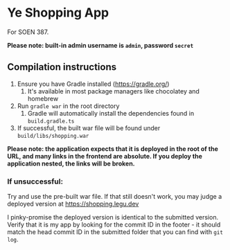 # Ye Shopping App

For SOEN 387.

**Please note: built-in admin username is `admin`, password `secret`**

## Compilation instructions

1) Ensure you have Gradle installed (https://gradle.org/)
   1) It's available in most package managers like chocolatey and homebrew
2) Run `gradle war` in the root directory
   1) Gradle will automatically install the dependencies found in `build.gradle.ts`
3) If successful, the built war file will be found under `build/libs/shopping.war`

**Please note: the application expects that it is deployed in the root of the URL, and many links in the frontend are absolute. If you deploy the application nested, the links will be broken.**

### If unsuccessful:

Try and use the pre-built war file. If that still doesn't work, you may judge a deployed version at https://shopping.legu.dev

I pinky-promise the deployed version is identical to the submitted version. Verify that it is my app by looking for the commit ID in the footer - it should match the head commit ID in the submitted folder that you can find with `git log`. 
